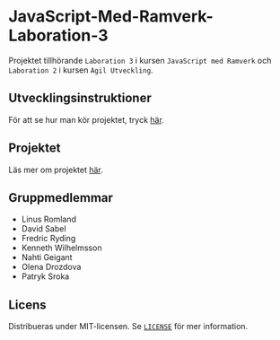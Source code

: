 # JavaScript-Med-Ramverk-Laboration-3

Projektet tillhörande `Laboration 3` i kursen `JavaScript med Ramverk` och `Laboration 2` i kursen `Agil Utveckling`.

## Utvecklingsinstruktioner
För att se hur man kör projektet, tryck [här](SETUP.md).

## Projektet
Läs mer om projektet [här](PROJECT.md).


## Gruppmedlemmar

-   Linus Romland
-   David Sabel
-   Fredric Ryding
-   Kenneth Wilhelmsson
-   Nahti Geigant
-   Olena Drozdova
-   Patryk Sroka

## Licens

Distribueras under MIT-licensen. Se [`LICENSE`](LICENSE) för mer information.
